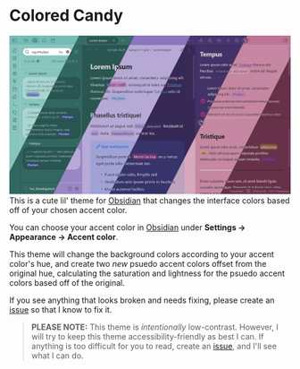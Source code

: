 # Colored Candy
![Colored Candy Preview](Attachments/colored-candy-combined-preview-2.png)
This is a cute lil' theme for [Obsidian](https://obsidian.md/) that changes the interface colors based off of your chosen accent color.

You can choose your accent color in [Obsidian](https://obsidian.md/) under **Settings → Appearance → Accent color**.

This theme will change the background colors according to your accent color's hue, and create two *new* psuedo accent colors offset from the original hue, calculating the saturation and lightness for the psuedo accent colors based off of the original.

If you see anything that looks broken and needs fixing, please create an [issue](https://github.com/Erallie/colored-candy/issues) so that I know to fix it.

> **PLEASE NOTE:** This theme is *intentionally* low-contrast. However, I will try to keep this theme accessibility-friendly as best I can. If anything is too difficult for you to read, create an [issue](https://github.com/Erallie/colored-candy/issues), and I'll see what I can do.